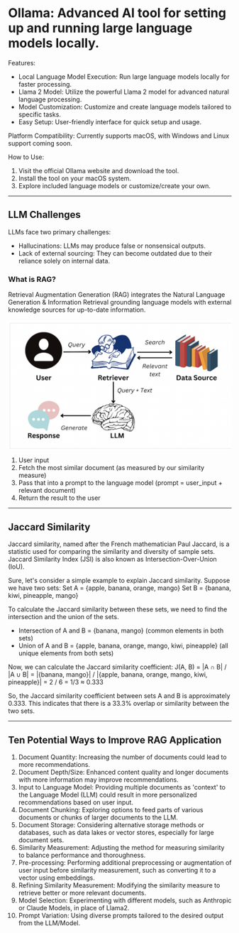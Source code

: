 # Ollama: Advanced AI tool for setting up and running large language models locally.

Features:
- Local Language Model Execution: Run large language models locally for faster processing.
- Llama 2 Model: Utilize the powerful Llama 2 model for advanced natural language processing.
- Model Customization: Customize and create language models tailored to specific tasks.
- Easy Setup: User-friendly interface for quick setup and usage.

Platform Compatibility: Currently supports macOS, with Windows and Linux support coming soon.

How to Use:
1. Visit the official Ollama website and download the tool.
2. Install the tool on your macOS system.
3. Explore included language models or customize/create your own.

---

## LLM Challenges

LLMs face two primary challenges:
- Hallucinations: LLMs may produce false or nonsensical outputs.
- Lack of external sourcing: They can become outdated due to their reliance solely on internal data.

### What is RAG?
Retrieval Augmentation Generation (RAG) integrates the Natural Language Generation & Information Retrieval grounding language models with external knowledge sources for up-to-date information.

![RAG](rag.png)

1. User input
2. Fetch the most similar document (as measured by our similarity measure)
3. Pass that into a prompt to the language model (prompt = user_input + relevant document)
4. Return the result to the user

---

## Jaccard Similarity

Jaccard similarity, named after the French mathematician Paul Jaccard, is a statistic used for comparing the similarity and diversity of sample sets. Jaccard Similarity Index (JSI) is also known as Intersection-Over-Union (IoU).

Sure, let's consider a simple example to explain Jaccard similarity. Suppose we have two sets:
Set A = {apple, banana, orange, mango}
Set B = {banana, kiwi, pineapple, mango}

To calculate the Jaccard similarity between these sets, we need to find the intersection and the union of the sets.
- Intersection of A and B = {banana, mango} (common elements in both sets)
- Union of A and B = {apple, banana, orange, mango, kiwi, pineapple} (all unique elements from both sets)

Now, we can calculate the Jaccard similarity coefficient:
J(A, B) = |A ∩ B| / |A ∪ B|
         = |{banana, mango}| / |{apple, banana, orange, mango, kiwi, pineapple}|
         = 2 / 6
         = 1/3 ≈ 0.333

So, the Jaccard similarity coefficient between sets A and B is approximately 0.333. This indicates that there is a 33.3% overlap or similarity between the two sets.

---

## Ten Potential Ways to Improve RAG Application

1. Document Quantity: Increasing the number of documents could lead to more recommendations.
2. Document Depth/Size: Enhanced content quality and longer documents with more information may improve recommendations.
3. Input to Language Model: Providing multiple documents as 'context' to the Language Model (LLM) could result in more personalized recommendations based on user input.
4. Document Chunking: Exploring options to feed parts of various documents or chunks of larger documents to the LLM.
5. Document Storage: Considering alternative storage methods or databases, such as data lakes or vector stores, especially for large document sets.
6. Similarity Measurement: Adjusting the method for measuring similarity to balance performance and thoroughness.
7. Pre-processing: Performing additional preprocessing or augmentation of user input before similarity measurement, such as converting it to a vector using embeddings.
8. Refining Similarity Measurement: Modifying the similarity measure to retrieve better or more relevant documents.
9. Model Selection: Experimenting with different models, such as Anthropic or Claude Models, in place of Llama2.
10. Prompt Variation: Using diverse prompts tailored to the desired output from the LLM/Model.
